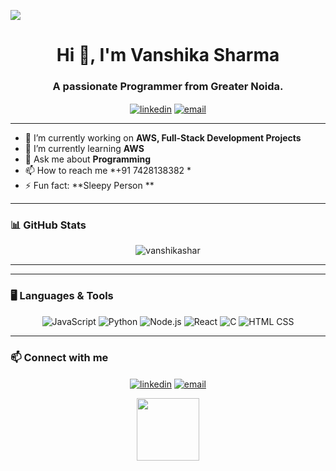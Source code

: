 <!-- Header -->
<p align="center">
 <img style="display: block; margin: 0 auto;" src="https://media.giphy.com/media/LmNwrBhejkK9EFP504/giphy.gif">
</p>

<h1 align="center">Hi 👋, I'm Vanshika Sharma</h1>
<h3 align="center">A passionate Programmer from Greater Noida.</h3>

<p align="center">
  <a href="https://www.linkedin.com/in/vanshika-sharma-b11658279/" target="blank"><img align="center" src="https://img.shields.io/badge/-LinkedIn-blue?style=flat-square&logo=Linkedin&logoColor=white" alt="linkedin" /></a>
  <a href="mailto:vanshikapandit02911@gmail.com" target="blank"><img align="center" src="https://img.shields.io/badge/-Gmail-D14836?style=flat-square&logo=Gmail&logoColor=white" alt="email" /></a>

</p>

---

<!-- Introduction -->
- 🔭 I’m currently working on **AWS, Full-Stack Development Projects**
- 🌱 I’m currently learning **AWS**
- 💬 Ask me about **Programming**
- 📫 How to reach me *+91 7428138382 *
- ⚡ Fun fact: **Sleepy Person **

---

### 📊 GitHub Stats

<p align="center">
  <img src="https://github-readme-stats.vercel.app/api?username=vanshikashar&show_icons=true&theme=radical" alt="vanshikashar" />
</p>

---



---

### 🖥️ Languages & Tools

<p align="center">
  <img src="https://img.shields.io/badge/JavaScript-black?style=flat-square&logo=javascript" alt="JavaScript" />
  <img src="https://img.shields.io/badge/Python-black?style=flat-square&logo=python" alt="Python" />
  <img src="https://img.shields.io/badge/Node.js-black?style=flat-square&logo=Node.js" alt="Node.js" />
  <img src="https://img.shields.io/badge/React-black?style=flat-square&logo=React" alt="React" />
  <img src="https://img.shields.io/badge/C-black?style=flat-square&logo=C" alt="C" />
  <img src="https://img.shields.io/badge/HTML%20CSS-black?style=flat-square&logo=HTML%20CSS" alt="HTML CSS" />
</p>

---

### 📫 Connect with me

<p align="center">
  <a href="https://www.linkedin.com/in/vanshika-sharma-b11658279/" target="blank"><img align="center" src="https://img.shields.io/badge/-LinkedIn-blue?style=flat-square&logo=Linkedin&logoColor=white" alt="linkedin" /></a>
  <a href="mailto: vanshikapandit@gmail.com" target="blank"><img align="center" src="https://img.shields.io/badge/-Gmail-D14836?style=flat-square&logo=Gmail&logoColor=white" alt="email" /></a>
  
</p>

<!-- Footer -->
<p align="center">
  <img src="https://media.giphy.com/media/j2pOGeGYKe2xCCKwfi/giphy.gif" width="100px">
</p>
